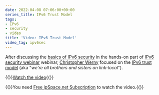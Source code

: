 ```yaml
---
date: 2022-04-08 07:06:00+00:00
series_title: IPv6 Trust Model
tags:
- IPv6
- security
- video
title: 'Video: IPv6 Trust Model'
video_tag: ipv6sec
---
```

After discussing the [basics of IPv6 security](/2020/03/video-ipv6-security-overview.html) in the hands-on part of [IPv6 security webinar](https://www.ipspace.net/IPv6_security) webinar, [Christopher Werny](https://www.ipspace.net/Author:Christopher_Werny) focused on the [IPv6 trust model](https://my.ipspace.net/bin/get/IPv6Sec/E2%20-%20IPv6%20Trust%20Model.mp4?doccode=IPv6Sec) (aka "_we're all brothers and sisters on link-local_").

{{<jump>}}[Watch the video](https://my.ipspace.net/bin/get/IPv6Sec/E2%20-%20IPv6%20Trust%20Model.mp4?doccode=IPv6Sec){{</jump>}}

{{<note info >}}You need [Free ipSpace.net Subscription](https://www.ipspace.net/Subscription/Free) to watch the video.{{</note>}}
